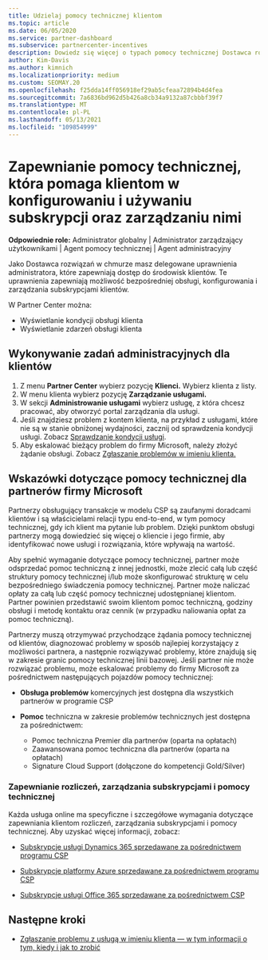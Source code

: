 ```yaml
---
title: Udzielaj pomocy technicznej klientom
ms.topic: article
ms.date: 06/05/2020
ms.service: partner-dashboard
ms.subservice: partnercenter-incentives
description: Dowiedz się więcej o typach pomocy technicznej Dostawca rozwiązań w chmurze programu mogą zaoferować swoim klientom.
author: Kim-Davis
ms.author: kimnich
ms.localizationpriority: medium
ms.custom: SEOMAY.20
ms.openlocfilehash: f25dda14ff056918ef29ab5cfeaa72894b4d4fea
ms.sourcegitcommit: 7a6836bd962d5b426a8cb34a9132a87cbbbf39f7
ms.translationtype: MT
ms.contentlocale: pl-PL
ms.lasthandoff: 05/13/2021
ms.locfileid: "109854999"
---
```

# <a name="provide-technical-support-to-help-customers-configure-manage-and-use-their-subscriptions"></a>Zapewnianie pomocy technicznej, która pomaga klientom w konfigurowaniu i używaniu subskrypcji oraz zarządzaniu nimi


**Odpowiednie role:** Administrator globalny | Administrator zarządzający użytkownikami | Agent pomocy technicznej | Agent administracyjny

Jako Dostawca rozwiązań w chmurze masz delegowane uprawnienia administratora, które zapewniają dostęp do środowisk klientów. Te uprawnienia zapewniają możliwość bezpośredniej obsługi, konfigurowania i zarządzania subskrypcjami klientów.

W Partner Center można:

- Wyświetlanie kondycji obsługi klienta
- Wyświetlanie zdarzeń obsługi klienta

## <a name="perform-admin-tasks-for-your-customers"></a>Wykonywanie zadań administracyjnych dla klientów

1. Z menu **Partner Center** wybierz pozycję **Klienci.** Wybierz klienta z listy.
2. W menu klienta wybierz pozycję **Zarządzanie usługami.**
3. W sekcji **Administrowanie usługami** wybierz usługę, z która chcesz pracować, aby otworzyć portal zarządzania dla usługi.
4. Jeśli znajdziesz problem z kontem klienta, na przykład z usługami, które nie są w stanie obniżonej wydajności, zacznij od sprawdzenia kondycji usługi. Zobacz [Sprawdzanie kondycji usługi](check-service-health.md).
5. Aby eskalować bieżący problem do firmy Microsoft, należy złożyć żądanie obsługi. Zobacz [Zgłaszanie problemów w imieniu klienta.](report-problems-on-behalf-of-a-customer.md)

## <a name="microsoft-partner-support-guidance"></a>Wskazówki dotyczące pomocy technicznej dla partnerów firmy Microsoft

Partnerzy obsługujący transakcje w modelu CSP są zaufanymi doradcami klientów i są właścicielami relacji typu end-to-end, w tym pomocy technicznej, gdy ich klient ma pytanie lub problem. Dzięki punktom obsługi partnerzy mogą dowiedzieć się więcej o kliencie i jego firmie, aby identyfikować nowe usługi i rozwiązania, które wpływają na wartość.

Aby spełnić wymaganie dotyczące pomocy technicznej, partner może odsprzedać pomoc techniczną z innej jednostki, może zlecić całą lub część struktury pomocy technicznej i/lub może skonfigurować strukturę w celu bezpośredniego świadczenia pomocy technicznej.  Partner może naliczać opłaty za całą lub część pomocy technicznej udostępnianej klientom. Partner powinien przedstawić swoim klientom pomoc techniczną, godziny obsługi i metodę kontaktu oraz cennik (w przypadku naliowania opłat za pomoc techniczną). 

Partnerzy muszą otrzymywać przychodzące żądania pomocy technicznej od klientów, diagnozować problemy w sposób najlepiej korzystający z możliwości partnera, a następnie rozwiązywać problemy, które znajdują się w zakresie granic pomocy technicznej linii bazowej. Jeśli partner nie może rozwiązać problemu, może eskalować problemy do firmy Microsoft za pośrednictwem następujących pojazdów pomocy technicznej:

- **Obsługa problemów** komercyjnych jest dostępna dla wszystkich partnerów w programie CSP

- **Pomoc** techniczna w zakresie problemów technicznych jest dostępna za pośrednictwem:

  - Pomoc techniczna Premier dla partnerów (oparta na opłatach)
  - Zaawansowana pomoc techniczna dla partnerów (oparta na opłatach)
  - Signature Cloud Support (dołączone do kompetencji Gold/Silver)

### <a name="providing-billing-subscription-management-and-technical-support"></a>Zapewnianie rozliczeń, zarządzania subskrypcjami i pomocy technicznej 

Każda usługa online ma specyficzne i szczegółowe wymagania dotyczące zapewniania klientom rozliczeń, zarządzania subskrypcjami i pomocy technicznej. Aby uzyskać więcej informacji, zobacz:

- [Subskrypcje usługi Dynamics 365 sprzedawane za pośrednictwem programu CSP](https://www.microsoftpartnercommunity.com/t5/CSP/Microsoft-Partner-Support-Guidance/m-p/5262#M30)

- [Subskrypcje platformy Azure sprzedawane za pośrednictwem programu CSP](https://www.microsoftpartnercommunity.com/t5/CSP/Microsoft-Partner-Support-Guidance/m-p/5263#M31)

- [Subskrypcje usługi Office 365 sprzedawane za pośrednictwem CSP](https://www.microsoftpartnercommunity.com/t5/CSP/Microsoft-Partner-Support-Guidance/m-p/5264#M32)

## <a name="next-steps"></a>Następne kroki

- [Zgłaszanie problemu z usługą w imieniu klienta — w tym informacji o tym, kiedy i jak to zrobić](report-problems-on-behalf-of-a-customer.md)